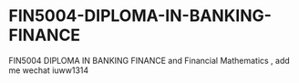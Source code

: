 # FIN5004-DIPLOMA-IN-BANKING-FINANCE
FIN5004 DIPLOMA IN BANKING FINANCE and Financial Mathematics , add me wechat iuww1314
